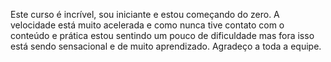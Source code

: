 Este curso é incrível, sou iniciante e estou começando do zero. A velocidade está muito acelerada e como nunca tive contato com o conteúdo e prática estou sentindo um pouco de dificuldade mas fora isso está sendo sensacional e de muito aprendizado. Agradeço a toda a equipe. 
